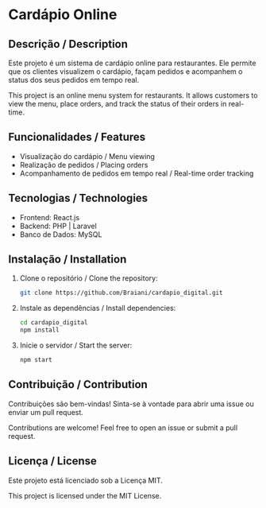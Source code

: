 # Cardápio Online

## Descrição / Description

Este projeto é um sistema de cardápio online para restaurantes. Ele permite que os clientes visualizem o cardápio, façam pedidos e acompanhem o status dos seus pedidos em tempo real.

This project is an online menu system for restaurants. It allows customers to view the menu, place orders, and track the status of their orders in real-time.

## Funcionalidades / Features

- Visualização do cardápio / Menu viewing
- Realização de pedidos / Placing orders
- Acompanhamento de pedidos em tempo real / Real-time order tracking

## Tecnologias / Technologies

- Frontend: React.js
- Backend: PHP | Laravel
- Banco de Dados: MySQL

## Instalação / Installation

1. Clone o repositório / Clone the repository:
    ```sh
    git clone https://github.com/Braiani/cardapio_digital.git
    ```

2. Instale as dependências / Install dependencies:
    ```sh
    cd cardapio_digital
    npm install
    ```

3. Inicie o servidor / Start the server:
    ```sh
    npm start
    ```

## Contribuição / Contribution

Contribuições são bem-vindas! Sinta-se à vontade para abrir uma issue ou enviar um pull request.

Contributions are welcome! Feel free to open an issue or submit a pull request.

## Licença / License

Este projeto está licenciado sob a Licença MIT.

This project is licensed under the MIT License.